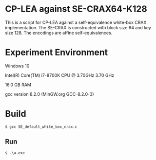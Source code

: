 # CP-LEA against SE-CRAX64-K128

This is a script for CP-LEA against a self-equivalence white-box CRAX implementation. The SE-CRAX is constructed with block size 64 and key size 128. The encodings are affine self-equivalences.

# Experiment Environment
Windows 10

Intel(R) Core(TM) i7-8700K CPU @ 3.70GHz   3.70 GHz

16.0 GB RAM

gcc version 8.2.0 (MinGW.org GCC-8.2.0-3)

# Build

```
$ gcc SE_default_white_box_crax.c
```

## Run

```
$ .\a.exe
```